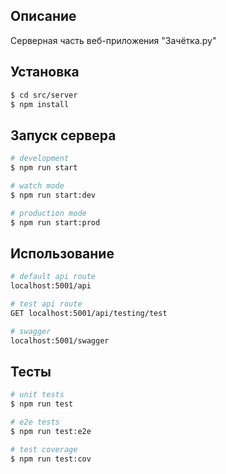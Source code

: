 ## Описание

Серверная часть веб-приложения "Зачётка.ру"

## Установка

```bash
$ cd src/server
$ npm install
```

## Запуск сервера

```bash
# development
$ npm run start

# watch mode
$ npm run start:dev

# production mode
$ npm run start:prod
```

## Использование

```bash
# default api route
localhost:5001/api

# test api route
GET localhost:5001/api/testing/test

# swagger
localhost:5001/swagger
```

## Тесты

```bash
# unit tests
$ npm run test

# e2e tests
$ npm run test:e2e

# test coverage
$ npm run test:cov
```

